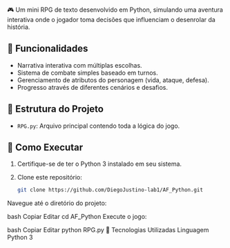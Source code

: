 🎮 Um mini RPG de texto desenvolvido em Python, simulando uma aventura interativa onde o jogador toma decisões que influenciam o desenrolar da história.

## 🧠 Funcionalidades

- Narrativa interativa com múltiplas escolhas.
- Sistema de combate simples baseado em turnos.
- Gerenciamento de atributos do personagem (vida, ataque, defesa).
- Progresso através de diferentes cenários e desafios.

## 📂 Estrutura do Projeto

- `RPG.py`: Arquivo principal contendo toda a lógica do jogo.

## 🚀 Como Executar

1. Certifique-se de ter o Python 3 instalado em seu sistema.
2. Clone este repositório:

   ```bash
   git clone https://github.com/DiegoJustino-lab1/AF_Python.git
Navegue até o diretório do projeto:

bash
Copiar
Editar
cd AF_Python
Execute o jogo:

bash
Copiar
Editar
python RPG.py
🔧 Tecnologias Utilizadas
Linguagem Python 3
